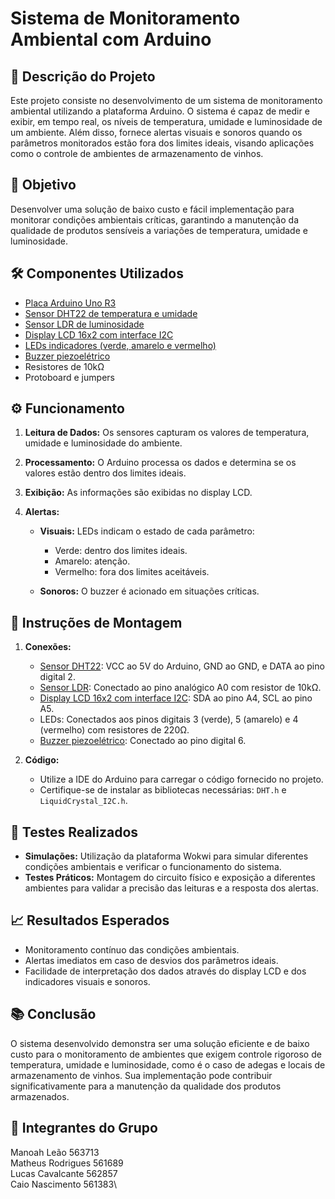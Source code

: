 # Sistema de Monitoramento Ambiental com Arduino
 
## 📌 Descrição do Projeto
 
Este projeto consiste no desenvolvimento de um sistema de monitoramento ambiental utilizando a plataforma Arduino. O sistema é capaz de medir e exibir, em tempo real, os níveis de temperatura, umidade e luminosidade de um ambiente. Além disso, fornece alertas visuais e sonoros quando os parâmetros monitorados estão fora dos limites ideais, visando aplicações como o controle de ambientes de armazenamento de vinhos.
 
## 🎯 Objetivo
 
Desenvolver uma solução de baixo custo e fácil implementação para monitorar condições ambientais críticas, garantindo a manutenção da qualidade de produtos sensíveis a variações de temperatura, umidade e luminosidade.
 
## 🛠️ Componentes Utilizados
 
* [Placa Arduino Uno R3]()
* [Sensor DHT22 de temperatura e umidade]()
* [Sensor LDR de luminosidade]()
* [Display LCD 16x2 com interface I2C]()
* [LEDs indicadores (verde, amarelo e vermelho)]()
* [Buzzer piezoelétrico]()
* Resistores de 10kΩ
* Protoboard e jumpers
 
## ⚙️ Funcionamento
 
1. **Leitura de Dados:** Os sensores capturam os valores de temperatura, umidade e luminosidade do ambiente.
2. **Processamento:** O Arduino processa os dados e determina se os valores estão dentro dos limites ideais.
3. **Exibição:** As informações são exibidas no display LCD.
4. **Alertas:**
 
   * **Visuais:** LEDs indicam o estado de cada parâmetro:
 
     * Verde: dentro dos limites ideais.
     * Amarelo: atenção.
     * Vermelho: fora dos limites aceitáveis.
   * **Sonoros:** O buzzer é acionado em situações críticas.
 
## 🔧 Instruções de Montagem
 
1. **Conexões:**
 
   * [Sensor DHT22](): VCC ao 5V do Arduino, GND ao GND, e DATA ao pino digital 2.
   * [Sensor LDR](): Conectado ao pino analógico A0 com resistor de 10kΩ.
   * [Display LCD 16x2 com interface I2C](): SDA ao pino A4, SCL ao pino A5.
   * LEDs: Conectados aos pinos digitais 3 (verde), 5 (amarelo) e 4 (vermelho) com resistores de 220Ω.
   * [Buzzer piezoelétrico](): Conectado ao pino digital 6.
 
2. **Código:**
 
   * Utilize a IDE do Arduino para carregar o código fornecido no projeto.
   * Certifique-se de instalar as bibliotecas necessárias: `DHT.h` e `LiquidCrystal_I2C.h`.
 
## 🧪 Testes Realizados
 
* **Simulações:** Utilização da plataforma Wokwi para simular diferentes condições ambientais e verificar o funcionamento do sistema.
* **Testes Práticos:** Montagem do circuito físico e exposição a diferentes ambientes para validar a precisão das leituras e a resposta dos alertas.
 
## 📈 Resultados Esperados
 
* Monitoramento contínuo das condições ambientais.
* Alertas imediatos em caso de desvios dos parâmetros ideais.
* Facilidade de interpretação dos dados através do display LCD e dos indicadores visuais e sonoros.
 
## 📚 Conclusão
 
O sistema desenvolvido demonstra ser uma solução eficiente e de baixo custo para o monitoramento de ambientes que exigem controle rigoroso de temperatura, umidade e luminosidade, como é o caso de adegas e locais de armazenamento de vinhos. Sua implementação pode contribuir significativamente para a manutenção da qualidade dos produtos armazenados.

## 🧑 Integrantes do Grupo

Manoah Leão 563713\
Matheus Rodrigues 561689\
Lucas Cavalcante 562857\
Caio Nascimento 561383\
